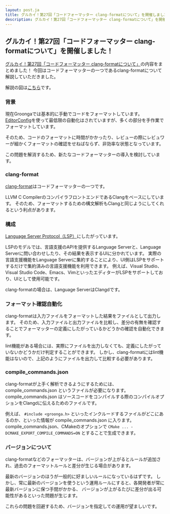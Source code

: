 ```yaml
---
layout: post.ja
title: グルカイ！第27回「コードフォーマッター clang-formatについて」を開催しました！
description: グルカイ！第27回「コードフォーマッター clang-formatについて」を開催しました！
---
```


## グルカイ！第27回「コードフォーマッター clang-formatについて」を開催しました！

[グルカイ！第27回「コードフォーマッター clang-formatについて」](https://www.youtube.com/watch?v=vlCd7k0zqyU)の内容をまとめました！
今回はコードフォーマッターの一つであるclang-formatについて解説していただきました。

解説の図は[こちら](https://github.com/groonga/groonga.org/blob/gh-pages/images/grndev/2023-02-28-clang-format.png)です。

### 背景

現在Groongaでは基本的に手動でコードをフォーマットしています。
[EditorConfig](https://editorconfig.org/)を使って最低限の自動化はされていますが、多くの部分を手作業でフォーマットしています。

そのため、コードのフォーマットに時間がかかったり、レビューの際にレビュワーが細かくフォーマットの確認をせねばならず、非効率な状態となっています。

この問題を解消するため、新たなコードフォーマッターの導入を検討しています。

### clang-format

[clang-format](https://clang.llvm.org/docs/ClangFormat.html)はコードフォーマッターの一つです。

LLVM C CompilerのコンパイラフロントエンドであるClangをベースにしています。
そのため、フォーマットするための構文解析もClangと同じようにしてくれるという利点があります。

### 構成

[Language Server Protocol（LSP）](https://microsoft.github.io/language-server-protocol/)にしたがっています。

LSPのモデルでは、言語支援のAPIを提供するLanguage Serverと、Language Serverに問い合わせしたり、その結果を表示するUIに分かれています。
実際の言語支援機能をLanguage Serverに集約することにより、UI側はLSPをサポートするだけで集約済みの言語支援機能を利用できます。
例えば、Visual Studio、Visual Studio Code、Emacs、VimといったエディターがLSPをサポートしており、UIとして使用可能です。

clang-formatの場合は、Language ServerはClangdです。

### フォーマット確認自動化

clang-formatは入力ファイルをフォーマットした結果をファイルとして出力します。
そのため、入力ファイルと出力ファイルを比較し、差分の有無を確認することでフォーマッターの定義にしたがっているかどうかの確認を自動化できます。

lint機能がある場合には、実際にファイルを出力しなくても、定義にしたがっていないかどうかだけ判定することができます。
しかし、clang-formatにはlint機能はないので、上記のようにファイルを出力して比較する必要があります。

### compile_commands.json

clang-formatが上手く解析できるようにするためには、 compile_commands.json というファイルが必要になります。
compile_commands.json はソースコードをコンパイルする際のコンパイルオプションをClangdに伝えるためのファイルです。

例えば、 `#include <groonga.h>` といったインクルードするファイルがどこにあるのか、といった情報が compile_commands.json に入ります。
compile_commands.json、CMakeのオプションで `CMake ... -DCMAKE_EXPORT_COMPILE_COMMANDS=ON` とすることで生成できます。

### バージョンについて

clang-formatなどのフォーマッターは、バージョンが上がるとルールが追加され、過去のフォーマットルールと差分が生じる場合があります。

最新のバージョンのほうが一般的に好ましいルールになっているはずです。
しかし、常に最新のバージョンを使うという運用ルールにすると、各開発者が常に最新バージョンに保つ手間がかかる、
バージョンが上がるたびに差分が出る可能性があるといった問題が生じます。

これらの問題を回避するため、バージョンを指定しての運用が望ましいです。
